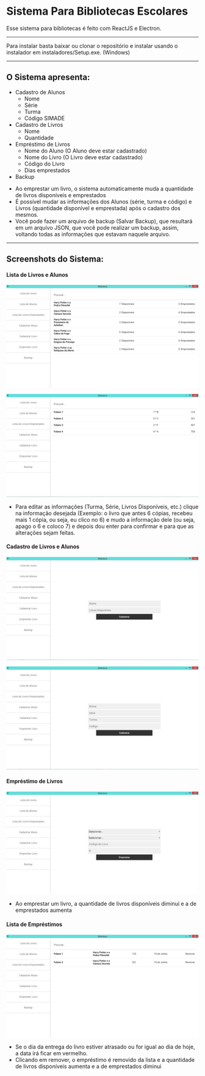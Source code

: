 # Sistema Para Bibliotecas Escolares

Esse sistema para bibliotecas é feito com ReactJS e Electron.

-------------------------------

Para instalar basta baixar ou clonar o repositório e instalar usando o instalador em instaladores/Setup.exe. (Windows)

--------------------------------

## O Sistema apresenta:
 * Cadastro de Alunos
   - Nome
   - Série
   - Turma 
   - Código SIMADE
 * Cadastro de Livros
   - Nome
   - Quantidade 
 * Empréstimo de Livros
   - Nome do Aluno (O Aluno deve estar cadastrado)
   - Nome do Livro (O Livro deve estar cadastrado)
   - Código do Livro
   - Dias emprestados
 * Backup


- Ao emprestar um livro, o sistema automaticamente muda a quantidade de livros disponíveis e emprestados
- É possível mudar as informações dos Alunos (série, turma e código) e Livros (quantidade disponível e emprestada) após o cadastro dos mesmos.
- Você pode fazer um arquivo de backup (Salvar Backup), que resultará em um arquivo JSON, que você pode realizar um backup, assim, voltando todas as informações que estavam naquele arquivo.

-------------------------------

## Screenshots do Sistema: 

#### Lista de Livros e Alunos
 ![Alt Text](https://github.com/Windows87/biblioteca/raw/master/readme-imagens/ps1.jpg)

 ![Alt Text](https://github.com/Windows87/biblioteca/raw/master/readme-imagens/ps2.jpg)

 - Para editar as informações (Turma, Série, Livros Disponíveis, etc.) clique na informação desejada (Exemplo: o livro que antes 6 cópias, recebeu mais 1 cópia, ou seja, eu clico no 6) e mudo a informação dele (ou seja, apago o 6 e coloco 7) e depois dou enter para confirmar e para que as alterações sejam feitas.
 
#### Cadastro de Livros e Alunos
 
  ![Alt Text](https://github.com/Windows87/biblioteca/raw/master/readme-imagens/ps4.jpg)
  
  ![Alt Text](https://github.com/Windows87/biblioteca/raw/master/readme-imagens/ps3.jpg)
  
#### Empréstimo de Livros
 
  ![Alt Text](https://github.com/Windows87/biblioteca/raw/master/readme-imagens/ps5.jpg)
  
  - Ao emprestar um livro, a quantidade de livros disponíveis diminui e a de emprestados aumenta
  
#### Lista de Empréstimos
 
 ![Alt Text](https://github.com/Windows87/biblioteca/raw/master/readme-imagens/ps6.jpg)
 
 - Se o dia da entrega do livro estiver atrasado ou for igual ao dia de hoje, a data irá ficar em vermelho.
 - Clicando em remover, o empréstimo é removido da lista e a quantidade de livros disponíveis aumenta e a de emprestados diminui
